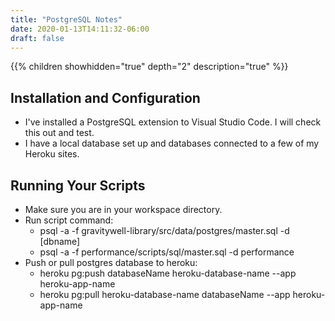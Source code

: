 ```yaml
---
title: "PostgreSQL Notes"
date: 2020-01-13T14:11:32-06:00
draft: false
---
```


{{% children showhidden="true" depth="2" description="true" %}}

## Installation and Configuration

* I've installed a PostgreSQL extension to Visual Studio Code. I will check this out and test.
* I have a local database set up and databases connected to a few of my Heroku sites.

## Running Your Scripts

* Make sure you are in your workspace directory.
* Run script command:
  * psql -a -f gravitywell-library/src/data/postgres/master.sql -d [dbname]
  * psql -a -f performance/scripts/sql/master.sql -d performance
* Push or pull postgres database to heroku:
  * heroku pg:push databaseName heroku-database-name --app heroku-app-name
  * heroku pg:pull heroku-database-name databaseName --app heroku-app-name
